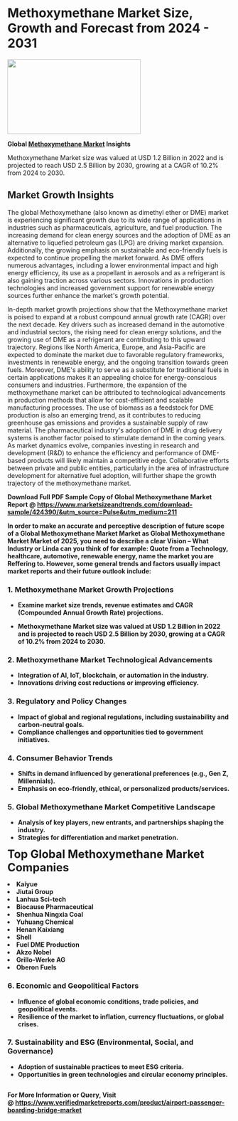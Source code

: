 <H1>Methoxymethane Market Size, Growth and Forecast from 2024 - 2031</H1><img class="aligncenter size-medium wp-image-584254" src="https://thirdeyenews.in/wp-content/uploads/2024/09/Global-Market-Research-300x168.jpeg" alt="" width="300" height="168" /><p><strong>Global&nbsp;<a href="https://www.marketsizeandtrends.com/download-sample/424390/&amp;utm_source=Pulse&amp;utm_medium=211">Methoxymethane Market</a> Insights</strong></p><p>Methoxymethane Market size was valued at USD 1.2 Billion in 2022 and is projected to reach USD 2.5 Billion by 2030, growing at a CAGR of 10.2% from 2024 to 2030.</p><p><h2>Market Growth Insights</h2> <p>The global Methoxymethane (also known as dimethyl ether or DME) market is experiencing significant growth due to its wide range of applications in industries such as pharmaceuticals, agriculture, and fuel production. The increasing demand for clean energy sources and the adoption of DME as an alternative to liquefied petroleum gas (LPG) are driving market expansion. Additionally, the growing emphasis on sustainable and eco-friendly fuels is expected to continue propelling the market forward. As DME offers numerous advantages, including a lower environmental impact and high energy efficiency, its use as a propellant in aerosols and as a refrigerant is also gaining traction across various sectors. Innovations in production technologies and increased government support for renewable energy sources further enhance the market's growth potential.</p> <p><strong></strong></p> <p>In-depth market growth projections show that the Methoxymethane market is poised to expand at a robust compound annual growth rate (CAGR) over the next decade. Key drivers such as increased demand in the automotive and industrial sectors, the rising need for clean energy solutions, and the growing use of DME as a refrigerant are contributing to this upward trajectory. Regions like North America, Europe, and Asia-Pacific are expected to dominate the market due to favorable regulatory frameworks, investments in renewable energy, and the ongoing transition towards green fuels. Moreover, DME's ability to serve as a substitute for traditional fuels in certain applications makes it an appealing choice for energy-conscious consumers and industries. Furthermore, the expansion of the methoxymethane market can be attributed to technological advancements in production methods that allow for cost-efficient and scalable manufacturing processes. The use of biomass as a feedstock for DME production is also an emerging trend, as it contributes to reducing greenhouse gas emissions and provides a sustainable supply of raw material. The pharmaceutical industry's adoption of DME in drug delivery systems is another factor poised to stimulate demand in the coming years. As market dynamics evolve, companies investing in research and development (R&D) to enhance the efficiency and performance of DME-based products will likely maintain a competitive edge. Collaborative efforts between private and public entities, particularly in the area of infrastructure development for alternative fuel adoption, will further shape the growth trajectory of the methoxymethane market.</p> <p><strong></p><p><span class=""><strong>Download Full PDF Sample Copy of Global Methoxymethane Market Report</strong> @ <a href="https://www.marketsizeandtrends.com/download-sample/424390/&amp;utm_source=Pulse&amp;utm_medium=211" target="_blank">https://www.marketsizeandtrends.com/download-sample/424390/&amp;utm_source=Pulse&amp;utm_medium=211</a></span></p><p>In order to make an accurate and perceptive description of future scope of a Global&nbsp;Methoxymethane Market Market as Global&nbsp;Methoxymethane Market Market of 2025, you need to describe a clear Vision &ndash; What Industry or Linda can you think of for example: Quote from a Technology, healthcare, automotive, renewable energy, name the market you are Reffering to. However, some general trends and factors usually impact market reports and their future outlook include:</p><h3>1.&nbsp;<strong>Methoxymethane Market Growth Projections</strong></h3><ul><li>Examine market size trends, revenue estimates and CAGR (Compounded Annual Growth Rate) projections.</li><li><p>Methoxymethane Market size was valued at USD 1.2 Billion in 2022 and is projected to reach USD 2.5 Billion by 2030, growing at a CAGR of 10.2% from 2024 to 2030.</p></li></ul><h3>2.&nbsp;<strong>Methoxymethane Market Technological Advancements</strong></h3><ul><li>Integration of AI, IoT, blockchain, or automation in the industry.</li><li>Innovations driving cost reductions or improving efficiency.</li></ul><h3>3.&nbsp;<strong>Regulatory and Policy Changes</strong></h3><ul><li>Impact of global and regional regulations, including sustainability and carbon-neutral goals.</li><li>Compliance challenges and opportunities tied to government initiatives.</li></ul><h3>4.&nbsp;<strong>Consumer Behavior Trends</strong></h3><ul><li>Shifts in demand influenced by generational preferences (e.g., Gen Z, Millennials).</li><li>Emphasis on eco-friendly, ethical, or personalized products/services.</li></ul><h3>5.&nbsp;<strong>Global Methoxymethane Market Competitive Landscape</strong></h3><ul><li>Analysis of key players, new entrants, and partnerships shaping the industry.</li><li>Strategies for differentiation and market penetration.</li></ul><p data-pm-slice="1 1 []"><span style="color: inherit; font-family: inherit; font-size: 25px;">Top Global Methoxymethane Market Companies</span></p><div class="" data-test-id=""><p><li>Kaiyue</li><li> Jiutai Group</li><li> Lanhua Sci-tech</li><li> Biocause Pharmaceutical</li><li> Shenhua Ningxia Coal</li><li> Yuhuang Chemical</li><li> Henan Kaixiang</li><li> Shell</li><li> Fuel DME Production</li><li> Akzo Nobel</li><li> Grillo-Werke AG</li><li> Oberon Fuels</li></p></div><h3>6.&nbsp;<strong>Economic and Geopolitical Factors</strong></h3><ul><li>Influence of global economic conditions, trade policies, and geopolitical events.</li><li>Resilience of the market to inflation, currency fluctuations, or global crises.</li></ul><h3>7.&nbsp;<strong>Sustainability and ESG (Environmental, Social, and Governance)</strong></h3><ul><li>Adoption of sustainable practices to meet ESG criteria.</li><li>Opportunities in green technologies and circular economy principles.</li></ul><h2><strong style="font-size: 14px;">For More Information or Query, Visit @&nbsp;</strong><a style="background-color: #ffffff; font-size: 14px;" href="https://www.marketsizeandtrends.com/report/methoxymethane-market/" target="_blank">https://www.verifiedmarketreports.com/product/airport-passenger-boarding-bridge-market</a></h2>
